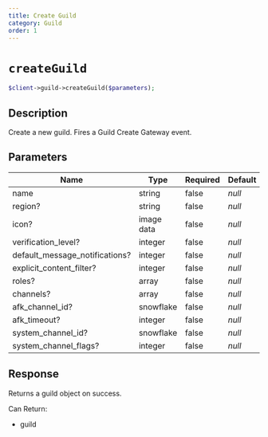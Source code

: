 ```yaml
---
title: Create Guild
category: Guild
order: 1
---
```


# `createGuild`

```php
$client->guild->createGuild($parameters);
```

## Description

Create a new guild.  Fires a Guild Create Gateway event.

## Parameters


Name | Type | Required | Default
--- | --- | --- | ---
name | string | false | *null*
region? | string | false | *null*
icon? | image data | false | *null*
verification_level? | integer | false | *null*
default_message_notifications? | integer | false | *null*
explicit_content_filter? | integer | false | *null*
roles? | array | false | *null*
channels? | array | false | *null*
afk_channel_id? | snowflake | false | *null*
afk_timeout? | integer | false | *null*
system_channel_id? | snowflake | false | *null*
system_channel_flags? | integer | false | *null*

## Response

Returns a guild object on success.

Can Return:

* guild
